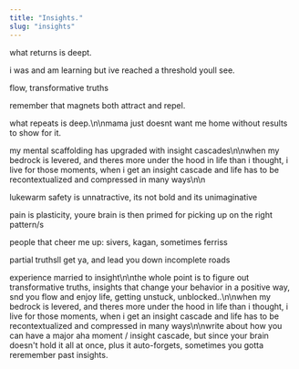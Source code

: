 ```yaml
---
title: "Insights."
slug: "insights"
---
```


what returns is deept.

i was and am learning but ive reached a threshold youll see.

flow, transformative truths

remember that magnets both attract and repel.

what repeats is deep.\n\nmama just doesnt want me home without results to show for it.

my mental scaffolding has upgraded with insight cascades\n\nwhen my bedrock is levered, and theres more under the hood in life than i thought, i live for those moments, when i get an insight cascade and life has to be recontextualized and compressed in many ways\n\n

lukewarm safety is unnatractive, its not bold and its unimaginative

pain is plasticity, youre brain is then primed for picking up on the right pattern/s



people that cheer me up: sivers, kagan, sometimes ferriss

partial truthsll get ya, and lead you down incomplete roads

experience married to insight\n\nthe whole point is to figure out transformative truths, insights that change your behavior in a positive way, snd you flow and enjoy life, getting unstuck, unblocked..\n\nwhen my bedrock is levered, and theres more under the hood in life than i thought, i live for those moments, when i get an insight cascade and life has to be recontextualized and compressed in many ways\n\nwrite about how you can have a major aha moment / insight cascade, but since your brain doesn't hold it all at once, plus it auto-forgets, sometimes you gotta reremember past insights.
